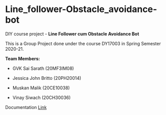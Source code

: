 # Line_follower-Obstacle_avoidance-bot
DIY course project - **Line Follower cum Obstacle Avoidance Bot**

This is a Group Project done under the course DY17003 in Spring Semester 2020-21.

**Team Members:**

- GVK Sai Sarath (20MF3IM08)

- Jessica John Britto (20PH20014)

- Muskan Malik (20CE10038)

- Vinay Siwach (20CH30036)

Documentation [Link](https://drive.google.com/file/d/1y5_J7kniT1gLAJwMJi5QBW0tZ9ZkQNqn/view?usp=sharing)
